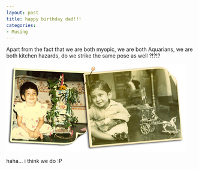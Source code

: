 ```yaml
---
layout: post
title: happy birthday dad!!!
categories:
- Musing
---
```


Apart from the fact that we are both myopic, we are both Aquarians, we are both kitchen hazards, do we strike the same pose as well ?!?!?

![](/img/bdaydad09876567890.jpg)

haha... i think we do :P
